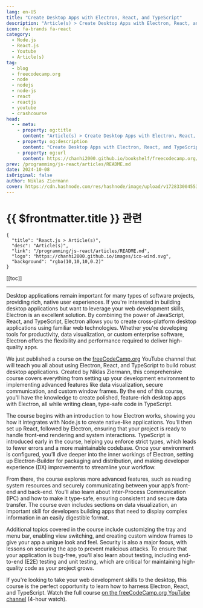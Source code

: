 ```yaml
---
lang: en-US
title: "Create Desktop Apps with Electron, React, and TypeScript"
description: "Article(s) > Create Desktop Apps with Electron, React, and TypeScript"
icon: fa-brands fa-react
category:
  - Node.js
  - React.js
  - Youtube
  - Article(s)
tag:
  - blog
  - freecodecamp.org
  - node
  - nodejs
  - node-js
  - react
  - reactjs
  - youtube
  - crashcourse
head:
  - - meta:
    - property: og:title
      content: "Article(s) > Create Desktop Apps with Electron, React, and TypeScript"
    - property: og:description
      content: "Create Desktop Apps with Electron, React, and TypeScript"
    - property: og:url
      content: https://chanhi2000.github.io/bookshelf/freecodecamp.org/create-desktop-apps-with-electron-react-and-typescript.html
prev: /programming/js-react/articles/README.md
date: 2024-10-08
isOriginal: false
author: Niklas Ziermann
cover: https://cdn.hashnode.com/res/hashnode/image/upload/v1728330045533/e9a3a017-8a2c-4151-b249-4395bf7e20ea.jpeg
---
```


# {{ $frontmatter.title }} 관련

```component VPCard
{
  "title": "React.js > Article(s)",
  "desc": "Article(s)",
  "link": "/programming/js-react/articles/README.md",
  "logo": "https://chanhi2000.github.io/images/ico-wind.svg",
  "background": "rgba(10,10,10,0.2)"
}
```

[[toc]]

---

<SiteInfo
  name="Create Desktop Apps with Electron, React, and TypeScript"
  desc="Desktop applications remain important for many types of software projects, providing rich, native user experiences. If you're interested in building desktop applications but want to leverage your web development skills, Electron is an excellent solut..."
  url="https://freecodecamp.org/news/create-desktop-apps-with-electron-react-and-typescript"
  logo="https://cdn.freecodecamp.org/universal/favicons/favicon.ico"
  preview="https://cdn.hashnode.com/res/hashnode/image/upload/v1728330045533/e9a3a017-8a2c-4151-b249-4395bf7e20ea.jpeg"/>

Desktop applications remain important for many types of software projects, providing rich, native user experiences. If you're interested in building desktop applications but want to leverage your web development skills, Electron is an excellent solution. By combining the power of JavaScript, React, and TypeScript, Electron allows you to create cross-platform desktop applications using familiar web technologies. Whether you're developing tools for productivity, data visualization, or custom enterprise software, Electron offers the flexibility and performance required to deliver high-quality apps.

We just published a course on the [<VPIcon icon="fa-brands fa-free-code-camp"/>freeCodeCamp.org](http://freeCodeCamp.org) YouTube channel that will teach you all about using Electron, React, and TypeScript to build robust desktop applications. Created by Niklas Ziermann, this comprehensive course covers everything from setting up your development environment to implementing advanced features like data visualization, secure communication, and custom window frames. By the end of this course, you'll have the knowledge to create polished, feature-rich desktop apps with Electron, all while writing clean, type-safe code in TypeScript.

The course begins with an introduction to how Electron works, showing you how it integrates with Node.js to create native-like applications. You'll then set up React, followed by Electron, ensuring that your project is ready to handle front-end rendering and system interactions. TypeScript is introduced early in the course, helping you enforce strict types, which leads to fewer errors and a more maintainable codebase. Once your environment is configured, you’ll dive deeper into the inner workings of Electron, setting up Electron-Builder for packaging and distribution, and making developer experience (DX) improvements to streamline your workflow.

From there, the course explores more advanced features, such as reading system resources and securely communicating between your app’s front-end and back-end. You'll also learn about Inter-Process Communication (IPC) and how to make it type-safe, ensuring consistent and secure data transfer. The course even includes sections on data visualization, an important skill for developers building apps that need to display complex information in an easily digestible format.

Additional topics covered in the course include customizing the tray and menu bar, enabling view switching, and creating custom window frames to give your app a unique look and feel. Security is also a major focus, with lessons on securing the app to prevent malicious attacks. To ensure that your application is bug-free, you'll also learn about testing, including end-to-end (E2E) testing and unit testing, which are critical for maintaining high-quality code as your project grows.

If you're looking to take your web development skills to the desktop, this course is the perfect opportunity to learn how to harness Electron, React, and TypeScript. Watch the full course [<VPIcon icon="fa-brands fa-youtube"/>on the freeCodeCamp.org YouTube channel](https://youtu.be/fP-371MN0Ck) (4-hour watch).

<VidStack src="youtube/fP-371MN0Ck" />